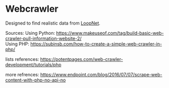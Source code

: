 # Webcrawler

Designed to find realistic data from <a href="https://loopnet.com">LoopNet</a>.

Sources:
Using Python: https://www.makeuseof.com/tag/build-basic-web-crawler-pull-information-website-2/ <br>
Using PHP: https://subinsb.com/how-to-create-a-simple-web-crawler-in-php/ <br>

lists references: https://potentpages.com/web-crawler-development/tutorials/php <br>

more refrences: https://www.endpoint.com/blog/2016/07/07/scrape-web-content-with-php-no-api-no
